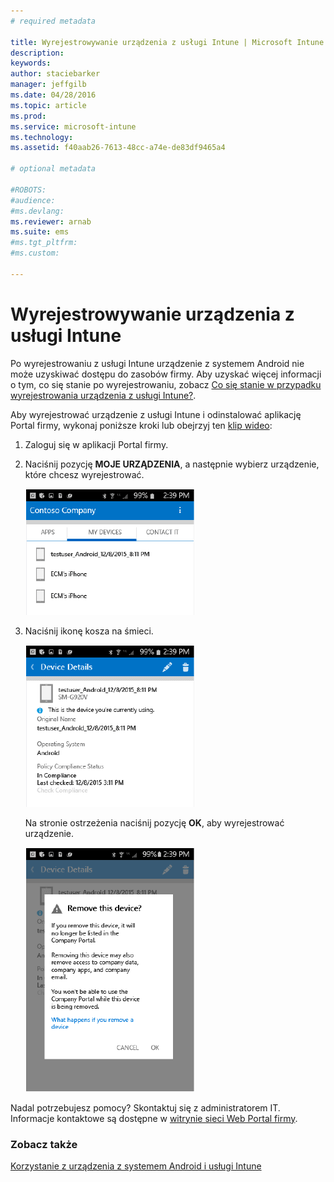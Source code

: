```yaml
---
# required metadata

title: Wyrejestrowywanie urządzenia z usługi Intune | Microsoft Intune
description:
keywords:
author: staciebarker
manager: jeffgilb
ms.date: 04/28/2016
ms.topic: article
ms.prod:
ms.service: microsoft-intune
ms.technology:
ms.assetid: f40aab26-7613-48cc-a74e-de83df9465a4

# optional metadata

#ROBOTS:
#audience:
#ms.devlang:
ms.reviewer: arnab
ms.suite: ems
#ms.tgt_pltfrm:
#ms.custom:

---
```



# Wyrejestrowywanie urządzenia z usługi Intune

Po wyrejestrowaniu z usługi Intune urządzenie z systemem Android nie może uzyskiwać dostępu do zasobów firmy.  Aby uzyskać więcej informacji o tym, co się stanie po wyrejestrowaniu, zobacz [Co się stanie w przypadku wyrejestrowania urządzenia z usługi Intune?](what-happens-if-you-unenroll-your-device-from-intune-android.md).

Aby wyrejestrować urządzenie z usługi Intune i odinstalować aplikację Portal firmy, wykonaj poniższe kroki lub obejrzyj ten [klip wideo](http://aka.ms/gyq2du):

1.  Zaloguj się w aplikacji Portal firmy.

2.  Naciśnij pozycję **MOJE URZĄDZENIA**, a następnie wybierz urządzenie, które chcesz wyrejestrować.

    ![android-company-portal-unenroll-choose-device](./media/andr-1-my-devices-choose.png)

3.  Naciśnij ikonę kosza na śmieci.

    ![android-company-portal-unenroll-tap-trash](./media/andr-2-tap-trashcan.png)

    Na stronie ostrzeżenia naciśnij pozycję **OK**, aby wyrejestrować urządzenie.

    ![android-company-portal-unenroll-warning](./media/andr-3-warning-about-remove.png)

Nadal potrzebujesz pomocy? Skontaktuj się z administratorem IT. Informacje kontaktowe są dostępne w [witrynie sieci Web Portal firmy](http://portal.manage.microsoft.com).

### Zobacz także
[Korzystanie z urządzenia z systemem Android i usługi Intune](using-your-android-device-with-intune.md)

<!--HONumber=Jun16_HO2-->


